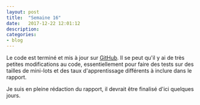 ```yaml
---
layout: post
title:  "Semaine 16"
date:   2017-12-22 12:01:12
description:
categories:
- blog
---
```


Le code est terminé et mis à jour sur [GitHub](https://github.com/brilhana/ift3150). Il se peut qu'il y ai de très petites modifications au code, essentiellement pour faire des tests sur des tailles de mini-lots et des taux d'apprentissage différents à inclure dans le rapport.

Je suis en pleine rédaction du rapport, il devrait être finalisé d'ici quelques jours.
